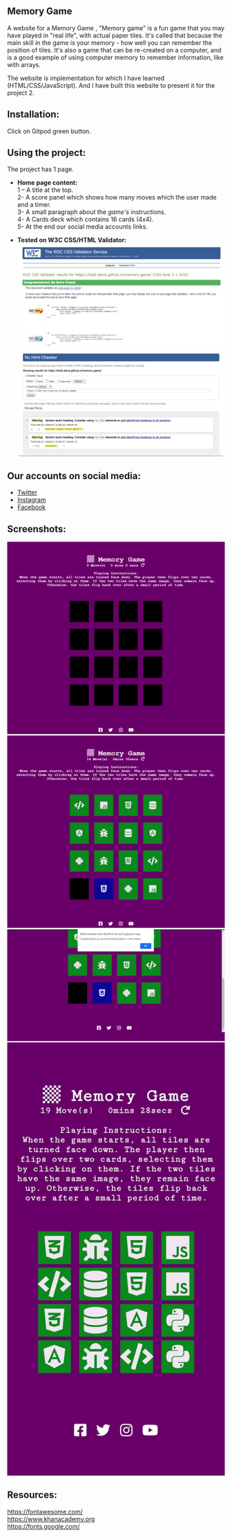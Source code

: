 ## Memory Game
A website for a Memory Game , "Memory game" is a fun game that you may have played in "real life", with actual paper tiles. It's called that because the main skill in the game is your memory - how well you can remember the position of tiles. It's also a game that can be re-created on a computer, and is a good example of using computer memory to remember information, like with arrays.

The website is implementation for which I have learned (HTML/CSS/JavaScript).
And I have built this website to present it for the project 2.
## Installation:
Click on Gitpod green button.

## Using the project: 
The project has 1 page. 
-	**Home page content:**<br />
1 – A title at the top.<br />
2- A  score panel which shows how many moves which the user made and a timer.<br />
3- A small paragraph about the *game's* instructions.<br />
4- A Cards deck which contains 16 cards (4x4).<br />
5- At the end our social media accounts links.<br />

-	**Tested on W3C CSS/HTML Validator:**<br />
![CSS Test](assets/images/css-checker.png)
![HTML Test](assets/images/html-checker.png)

## Our accounts on social media:
  - [Twitter](https://twitter.com/)
 - [Instagram](https://www.instagram.com/)
 - [Facebook](https://www.facebook.com/)
## Screenshots: 
![Screenshot 1](assets/images/screenshot1.png)
![Screenshot 2](assets/images/screenshot2.png)
![Screenshot 3](assets/images/screenshot3.png)
![Screenshot 3](assets/images/screenshot4.jpg)


## Resources: 
https://fontawesome.com/<br />
https://www.khanacademy.org<br />
https://fonts.google.com/<br />